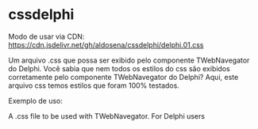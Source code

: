 # cssdelphi
Modo de usar via CDN:
https://cdn.jsdelivr.net/gh/aldosena/cssdelphi/delphi.01.css

Um arquivo .css que possa ser exibido pelo componente TWebNavegator do Delphi. 
Você sabia que nem todos os estilos do css são exibidos corretamente pelo componente TWebNavegator do Delphi?
Aqui, este arquivo css temos estilos que foram 100% testados.

Exemplo de uso:
<link rel="stylesheet" type="text/css" href="https://cdn.jsdelivr.net/gh/aldosena/cssdelphi/delphi.01.css" media="screen">

A .css file to be used with TWebNavegator. For Delphi users
